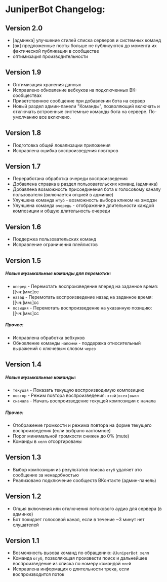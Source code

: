 # JuniperBot Changelog:

## Version 2.0
 - [админка] улучшение стилей списка серверов и системных команд
 - [вк] предложенные посты больше не публикуются до момента их фактической публикации в сообществе
 - оптимизация производительности

## Version 1.9
 - Оптимизация хранения данных
 - Исправлено обновление вебхуков на подключенных ВК-сообществах
 - Приветственное сообщение при добавлении бота на сервер
 - Новый раздел админ-панели "Команды", позволяющий включать и отключать встроенные системные команды бота на сервере. По-умолчанию все включено.

## Version 1.8
 - Подготовка общей локализации приложения
 - Исправлена ошибка воспроизведения повторов

## Version 1.7
 - Переработана обработка очереди воспроизведения
 - Добавлена справка в раздел пользовательских команд (админка)
 - Добавлена возможность присоединения бота к голосовому каналу пользователя (включается опцией в админке)
 - Улучшена команда `ютуб` - возможность выбора кликом на эмодзи
 - Улучшена команда `очередь` - отображение длительности каждой композиции и общую длительность очереди

## Version 1.6
 - Поддержка пользовательских команд
 - Исправление ограничения плейлистов

## Version 1.5
##### Новые музыкальные команды для перемотки:
 - `вперед` - Перемотать воспроизведение вперед на заданное время: [[чч:]мм:]сс
 - `назад` - Перемотать воспроизведение назад на заданное время: [[чч:]мм:]сс
 - `позиция` - Перемотать воспроизведение на указанную позицию: [[чч:]мм:]сс
##### Прочее:
 - Исправлена обработка вебхуков
 - Обновление команды `напомни` - поддержка относительный выражений с ключевым словом `через`

## Version 1.4
##### Новые музыкальные команды:
 - `текущая` - Показать текущую воспроизводимую композицию
 - `повтор` - Режим повтора воспроизведения: `этой|всех|выкл`
 - `сначала` - Начать воспроизведение текущей композиции с начала
##### Прочее:
 - Отображение громкости и режима повтора на форме текущего воспроизведения (если выбрано кастомное)
 - Порог минимальной громкости снижен до 0% (mute)
 - Команды в `хелп` отсортированы

## Version 1.3
 - Выбор композиции из результатов поиска `ютуб` удаляет это сообщение за ненадобностью
 - Реализовано подключение сообществ ВКонтакте (админ-панель)

## Version 1.2
 - Опция включения или отключения потокового аудио для сервера (в админке)
 - Бот покидает голосовой канал, если в течение ~3 минут нет слушателей

## Version 1.1
 - Возможность вызова команд по обращению: `@JuniperBot хелп`
 - Команда `ютуб`, позволяющая произвести поиск и дальнейшее воспроизведение из списка по номеру командой `плей`
 - Исправлена информация о длительности трека, если воспроизводится поток